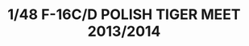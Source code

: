 ---
layout: product
title: "1/48 F-16C/D POLISH TIGER MEET 2013/2014"
price: "6200" 
desc: "Maketa"
img_path: "/assets/img/KIN48076.webp"
brand: "N/A"
available: false
special_offer: false
new: false
soon: false
cat: "010000"
subcat: "010700"
subsubcat: "0N/A"
sifra: "KIN48076"
popular: false
spec: false
---